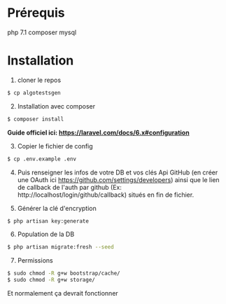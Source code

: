 # Prérequis

php 7.1
composer
mysql

# Installation

1. cloner le repos

```bash
$ cp algotestsgen
```

2. Installation avec composer

```bash
$ composer install
```

**Guide officiel ici: https://laravel.com/docs/6.x#configuration**

3. Copier le fichier de config

```bash
$ cp .env.example .env
```

4. Puis renseigner les infos de votre DB et vos clés Api GitHub (en créer une OAuth ici https://github.com/settings/developers)
ainsi que le lien de callback de l'auth par github (Ex: http://localhost/login/github/callback) situés en fin de fichier.

5. Générer la clé d'encryption

```bash
$ php artisan key:generate
```

6. Population de la DB

```bash
$ php artisan migrate:fresh --seed
```

7. Permissions

```bash
$ sudo chmod -R g+w bootstrap/cache/ 
$ sudo chmod -R g+w storage/ 
```

Et normalement ça devrait fonctionner 
